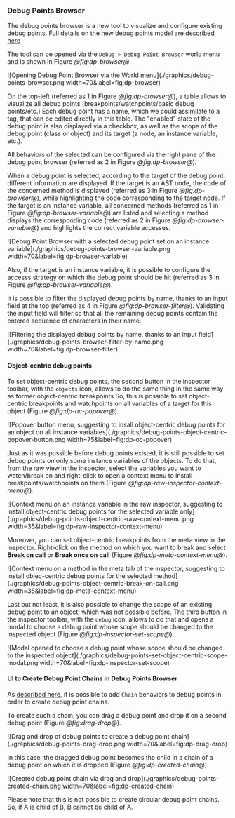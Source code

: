 ### Debug Points Browser

The debug points browser is a new tool to visualize and configure existing debug points.
Full details on the new debug points model are [described here](../basics/debug-points.md)

The tool can be opened via the `Debug > Debug Point Browser` world menu and is shown in Figure *@fig:dp-browser@*.

![Opening Debug Point Browser via the World menu](./graphics/debug-points-browser.png width=70&label=fig:dp-browser)

On the top-left (referred as 1 in Figure *@fig:dp-browser@*), a table allows to visualize all debug points (breakpoints/watchpoints/basic debug points/etc.)
Each debug point has a name, which we could assimilate to a tag, that can be edited directly in this table.
The "enabled" state of the debug point is also displayed via a checkbox, as well as the scope of the debug point (class or object) and its target (a node, an instance variable, etc.).

All behaviors of the selected can be configured via the right pane of the debug point browser (referred as 2 in Figure *@fig:dp-browser@*).

When a debug point is selected, according to the target of the debug point, different information are displayed.
If the target is an AST node, the code of the concerned method is displayed (referred as 3 in Figure *@fig:dp-browser@*), while highlighting the code corresponding to the target node.
If the target is an instance variable, all concerned methods (referred as 1 in Figure *@fig:dp-browser-variable@*) are listed and selecting a method displays the corresponding code (referred as 2 in Figure *@fig:dp-browser-variable@*) and highlights the correct variable accesses.

![Debug Point Browser with a selected debug point set on an instance variable](./graphics/debug-points-browser-variable.png width=70&label=fig:dp-browser-variable)

Also, if the target is an instance variable, it is possible to configure the accesss strategy on which the debug point should be hit (referred as 3 in Figure *@fig:dp-browser-variable@*).

It is possible to filter the displayed debug points by name, thanks to an input field at the top (referred as 4 in Figure *@fig:dp-browser-filter@*). Validating the input field will filter so that all the remaining debug points contain the entered sequence of characters in their name.

![Filtering the displayed debug points by name, thanks to an input field](./graphics/debug-points-browser-filter-by-name.png width=70&label=fig:dp-browser-filter)

#### Object-centric debug points

To set object-centric debug points, the second button in the inspector toolbar, with the `objects` icon, allows to do the same thing in the same way as former object-centric breakpoints So, this is possible to set object-centric breakpoints and watchpoints on all variables of a target for this object (Figure *@fig:dp-oc-popover@*).

![Popover button menu, suggesting to insall object-centric debug points for an object on all instance variables](./graphics/debug-points-object-centric-popover-button.png width=75&label=fig:dp-oc-popover)

Just as it was possible before debug points existed, it is still possible to set debug points on only some instance variables of the objects.
To do that, from the raw view in the inspector, select the variables you want to watch/break on and right-click to open a context menu to install breakpoints/watchpoints on them (Figure *@fig:dp-raw-inspector-context-menu@*).

![Context menu on an instance variable in the raw inspector, suggesting to install object-centric debug points for the selected variable only](./graphics/debug-points-object-centric-raw-context-menu.png width=35&label=fig:dp-raw-inspector-context-menu)

Moreover, you can set object-centric breakpoints from the meta view in the inspector. Right-click on the method on which you want to break and select **Break on call** or **Break once on call** (Figure *@fig:dp-meta-context-menu@*).

![Context menu on a method in the meta tab of the inspector, suggesting to install objec-centric debug points for the selected method](./graphics/debug-points-object-centric-break-on-call.png width=35&label=fig:dp-meta-context-menu)

Last but not least, it is also possible to change the scope of an existing debug point to an object, which was not possible before.
The third button in the inspector toolbar, with the `debug` icon, allows to do that and opens a modal to choose a debug point whose scope should be changed to the inspected object (Figure *@fig:dp-inspector-set-scope@*).

![Modal opened to choose a debug point whose scope should be changed to the inspected object](./graphics/debug-points-set-object-centric-scope-modal.png width=70&label=fig:dp-inspector-set-scope)

#### UI to Create Debug Point Chains in Debug Points Browser

As [described here](../basics/debug-points.md), it is possible to add `Chain` behaviors to debug points in order to create debug point chains.

To create such a chain, you can drag a debug point and drop it on a second debug point (Figure *@fig:drag-drop@*).

![Drag and drop of debug points to create a debug point chain](./graphics/debug-points-drag-drop.png width=70&label=fig:dp-drag-drop)

In this case, the dragged debug point becomes the child in a chain of a debug point on which it is dropped (Figure *@fig:dp-created-chain@*).

![Created debug point chain via drag and drop](./graphics/debug-points-created-chain.png width=70&label=fig:dp-created-chain)

Please note that this is not possible to create circular debug point chains. So, if A is child of B, B cannot be child of A.




